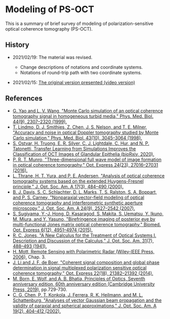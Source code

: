 # Modeling of PS-OCT

This is a summary of brief survey of modeling of polarization-sensitive optical coherence tomography (PS-OCT).

## History

- 2021/02/19:
  The material was revised.
  - Change descriptions of notations and coordinate systems.
  - Notations of round-trip path with two coordinate systems.

- 2021/02/15:
  [The original version presented (video version)](https://github.com/ComputationalOpticsGroup/OCT-paper-club-COG-Tsukuba/blob/9f506f9881be68eb9498f795147e6260dfa6fa25/2021-02-15_Makita_ModelingPSOCT/OCTpaperClub202102_makita.pptx)

## References

- [G. Yao and L. V. Wang, "Monte Carlo simulation of an optical coherence tomography signal in homogeneous turbid media," Phys. Med. Biol. 44(9), 2307–2320 (1999).](https://doi.org/10.1088/0031-9155/44/9/316)
- [T. Lindmo, D. J. Smithies, Z. Chen, J. S. Nelson, and T. E. Milner, "Accuracy and noise in optical Doppler tomography studied by Monte Carlo simulation," Phys. Med. Biol. 43(10), 3045–3064 (1998).](https://doi.org/10.1088/0031-9155/43/10/025)
- [S. Ostvar, H. Truong, E. R. Silver, C. J. Lightdale, C. Hur, and N. P. Tatonetti, Transfer Learning from Simulations Improves the Classification of OCT Images of Glandular Epithelia (bioRxiv, 2020).
](https://doi.org/10.1101/2020.10.26.355180)
- [P. R. T. Munro, "Three-dimensional full wave model of image formation in optical coherence tomography," Opt. Express 24(23), 27016–27031 (2016).](https://doi.org/10.1364/OE.24.027016)
- [L. Thrane, H. T. Yura, and P. E. Andersen, "Analysis of optical coherence tomography systems based on the extended Huygens-Fresnel principle," J. Opt. Soc. Am. A 17(3), 484–490 (2000).](https://doi.org/10.1364/JOSAA.17.000484)
- [B. J. Davis, S. C. Schlachter, D. L. Marks, T. S. Ralston, S. A. Boppart, and P. S. Carney, "Nonparaxial vector-field modeling of optical coherence tomography and interferometric synthetic aperture microscopy," J. Opt. Soc. Am. A 24(9), 2527–2542 (2007).](https://doi.org/10.1364/JOSAA.24.002527)
- [S. Sugiyama, Y.-J. Hong, D. Kasaragod, S. Makita, S. Uematsu, Y. Ikuno, M. Miura, and Y. Yasuno, "Birefringence imaging of posterior eye by multi-functional Jones matrix optical coherence tomography," Biomed. Opt. Express 6(12), 4951–4974 (2015).](https://doi.org/10.1364/BOE.6.004951)
- [R. C. Jones, "A New Calculus for the Treatment of Optical Systems I. Description and Discussion of the Calculus," J. Opt. Soc. Am. 31(7), 488–493 (1941).](https://doi.org/10.1364/JOSA.31.000488)
- [H. Mott, Remote Sensing with Polarimetric Radar (Wiley-IEEE Press, 2006),](https://www.wiley.com/en-jp/Remote+Sensing+with+Polarimetric+Radar-p-9780470074763) Chap. 3.
- [J. Li and J. F. de Boer, "Coherent signal composition and global phase determination in signal multiplexed polarization sensitive optical coherence tomography," Opt. Express 22(18), 21382–21392 (2014).](https://doi.org/10.1364/OE.22.021382)
- [M. Born, E. Wolf, and A. B. Bhatia, Principles of Optics, Seventh anniversary edition, 60th anniversary edition (Cambridge University Press, 2019),](https://doi.org/10.1017/9781108769914) pp.729-730.
- [C. G. Chen, P. T. Konkola, J. Ferrera, R. K. Heilmann, and M. L. Schattenburg, "Analyses of vector Gaussian beam propagation and the validity of paraxial and spherical approximations," J. Opt. Soc. Am. A 19(2), 404–412 (2002).](https://doi.org/10.1364/JOSAA.19.000404)
